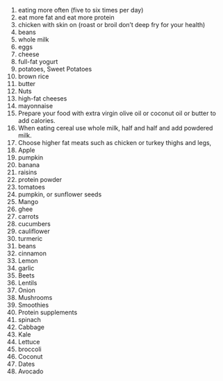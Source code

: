 1. eating more often (five to six times per day)
2.  eat more fat and eat more protein
3.  chicken with skin on (roast or broil don’t deep fry for your health)
4.  beans
5.  whole milk
6.  eggs
7.  cheese
8.  full-fat yogurt
9.  potatoes, Sweet Potatoes
10.  brown rice
11.  butter
12.  Nuts 
13.  high-fat cheeses
14.  mayonnaise
15.  Prepare your food with extra virgin olive oil or coconut oil or butter to add calories.
16.  When eating cereal use whole milk, half and half and add powdered milk.
17.  Choose higher fat meats such as chicken or turkey thighs and legs,
18.  Apple 
19.  pumpkin 
20.  banana 
21.  raisins
22.  protein powder
23.  tomatoes
24.  pumpkin, or sunflower seeds
25.  Mango 
26.  ghee
27.  carrots
28.  cucumbers
29.  cauliflower
30.  turmeric 
31.  beans
32.  cinnamon 
33.  Lemon 
34.  garlic
35.  Beets
36.  Lentils
37.  Onion
38.  Mushrooms
39.  Smoothies
40.  Protein supplements
41.  spinach
42.  Cabbage
43.  Kale
44.  Lettuce 
45.  broccoli
46.  Coconut
47.  Dates
48.  Avocado
